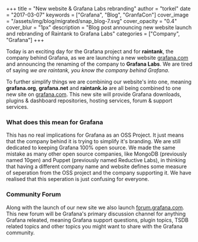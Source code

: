 +++
title = "New website & Grafana Labs rebranding"
author = "torkel"
date = "2017-03-07"
keywords = ["Grafana", "Blog", "GranfaCon"]
cover_image = "/assets/img/blog/migrated/snap_blog-7.svg"
cover_opacity = "0.4"
cover_blur = "1px"
description = "Blog post announcing new website launch and rebranding of Raintank to Grafana Labs"
categories = ["Company", "Grafana"]
+++

Today is an exciting day for the Grafana project and for **raintank**, the company behind Grafana,
as we are launching a new website [grafana.com](https//grafana.com) and announcing the renaming of the
company to **Grafana Labs**. We are tired of saying *we are raintank, you know the company behind Grafana*.

To further simplify things we are combining our website's into one, meaning **grafana.org**, **grafana.net** and **raintank.io** are
all being combined to one new site on [grafana.com](https://grafana.com). This new site will provide Grafana downloads,
plugins & dashboard repositories, hosting services, forum & support services.

### What does this mean for Grafana

This has no real implications for Grafana as an OSS Project. It just means that the company behind it
is trying to simplify it's branding. We are still dedicated to keeping Grafana 100% open source.
We made the same mistake as many other open source companies, like MongoDB (previously named 10gen) and
Puppet (previously named Reductive Labs), in thinking that having a different company name and website defines some
measure of seperation from the OSS project and the company supporting it. We have realised that this seperation is just
confusing for everyone.

### Community Forum

Along with the launch of our new site we also launch [forum.grafana.com](http://forum.grafana.com). This new
forum will be Grafana's primary discussion channel for anything Grafana releated, meaning Grafana
support questions, plugin topics, TSDB related topics and other topics you might want to share
with the Grafana community.
